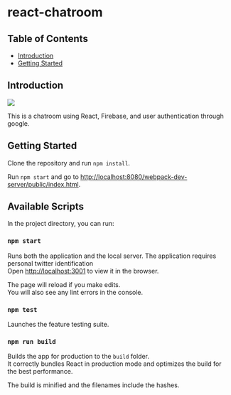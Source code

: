 # react-chatroom


## Table of Contents

- [Introduction](#introduction)
- [Getting Started](#getting-started)

## Introduction

![](http://g.recordit.co/z0XLOYJlYI.gif)

This is a chatroom using React, Firebase, and user authentication through google.  


## Getting Started

Clone the repository and run `npm install`.



Run `npm start` and go to [http://localhost:8080/webpack-dev-server/public/index.html](http://localhost:8080/webpack-dev-server/public/index.html).


## Available Scripts

In the project directory, you can run:

### `npm start`

Runs both the application and the local server.  The application requires personal twitter identification <br>
Open [http://localhost:3001](http://localhost:3001) to view it in the browser.

The page will reload if you make edits.<br>
You will also see any lint errors in the console.

### `npm test`

Launches the feature testing suite.

### `npm run build`

Builds the app for production to the `build` folder.<br>
It correctly bundles React in production mode and optimizes the build for the best performance.

The build is minified and the filenames include the hashes.<br>

